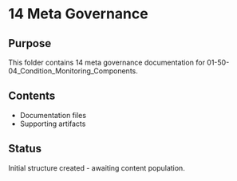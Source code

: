 # 14 Meta Governance

## Purpose
This folder contains 14 meta governance documentation for 01-50-04_Condition_Monitoring_Components.

## Contents
- Documentation files
- Supporting artifacts

## Status
Initial structure created - awaiting content population.
